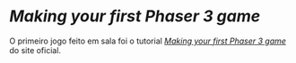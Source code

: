# _Making your first Phaser 3 game_
O primeiro jogo feito em sala foi o tutorial [_Making your first Phaser 3 game_](https://phaser.io/tutorials/making-your-first-phaser-3-game) do site oficial.
